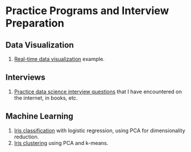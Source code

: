 # Practice Programs and Interview Preparation

## Data Visualization
1. [Real-time data visualization](data_viz/rt-dataviz) example.

## Interviews
1. [Practice data science interview questions](interviews/practice_ds_interview_questions.md) that I have encountered on the internet, in books, etc.

## Machine Learning
1. [Iris classification](machine_learning/iris_classification.ipynb) with logistic regression, using PCA for dimensionality reduction.
2. [Iris clustering](machine_learning/iris_clustering.ipynb) using PCA and k-means.

